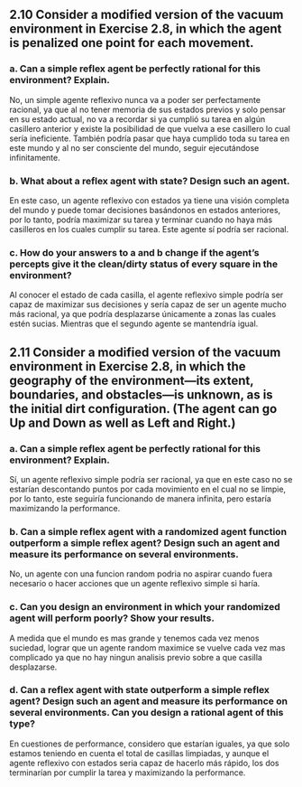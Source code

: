 ## 2.10 Consider a modified version of the vacuum environment in Exercise 2.8, in which the agent is penalized one point for each movement.

### a. Can a simple reflex agent be perfectly rational for this environment? Explain.

No, un simple agente reflexivo nunca va a poder ser perfectamente racional, ya que al no tener memoria de sus estados previos y solo pensar en su estado actual, no va a recordar si ya cumplió su tarea en algún casillero anterior y existe la posibilidad de que vuelva a ese casillero lo cual sería ineficiente. También podría pasar que haya cumplido toda su tarea en este mundo y al no ser consciente del mundo, seguir ejecutándose infinitamente.

### b. What about a reflex agent with state? Design such an agent.

En este caso, un agente reflexivo con estados ya tiene una visión completa del mundo y puede tomar decisiones basándonos en estados anteriores, por lo tanto, podría maximizar su tarea y terminar cuando no haya más casilleros en los cuales cumplir su tarea. Este agente sí podría ser racional.

### c. How do your answers to a and b change if the agent’s percepts give it the clean/dirty status of every square in the environment?

Al conocer el estado de cada casilla, el agente reflexivo simple podría ser capaz de maximizar sus decisiones y sería capaz de ser un agente mucho más racional, ya que podría desplazarse únicamente a zonas las cuales estén sucias. Mientras que el segundo agente se mantendría igual.

## 2.11 Consider a modified version of the vacuum environment in Exercise 2.8, in which the geography of the environment—its extent, boundaries, and obstacles—is unknown, as is the initial dirt configuration. (The agent can go Up and Down as well as Left and Right.)

### a. Can a simple reflex agent be perfectly rational for this environment? Explain.

Sí, un agente reflexivo simple podría ser racional, ya que en este caso no se estarían descontando puntos por cada movimiento en el cual no se limpie, por lo tanto, este seguiría funcionando de manera infinita, pero estaría maximizando la performance.

### b. Can a simple reflex agent with a randomized agent function outperform a simple reflex agent? Design such an agent and measure its performance on several environments.

No, un agente con una funcion random podria no aspirar cuando fuera necesario o hacer acciones que un agente reflexivo simple si haría.

### c. Can you design an environment in which your randomized agent will perform poorly? Show your results.

A medida que el mundo es mas grande y tenemos cada vez menos suciedad, lograr que un agente random maximice se vuelve cada vez mas complicado ya que no hay ningun analisis previo sobre a que casilla desplazarse.

### d. Can a reflex agent with state outperform a simple reflex agent? Design such an agent and measure its performance on several environments. Can you design a rational agent of this type?

En cuestiones de performance, considero que estarían iguales, ya que solo estamos teniendo en cuenta el total de casillas limpiadas, y aunque el agente reflexivo con estados seria capaz de hacerlo más rápido, los dos terminarían por cumplir la tarea y maximizando la performance.




